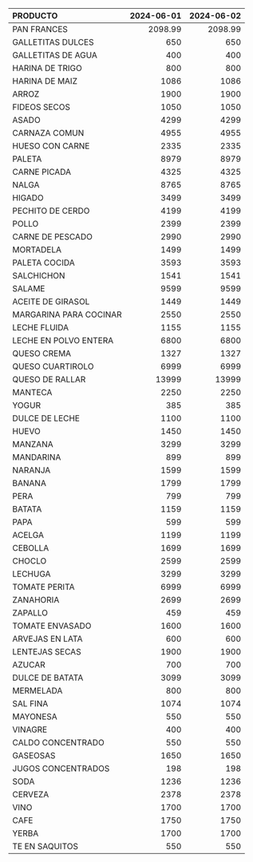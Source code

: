 | PRODUCTO               |   2024-06-01 |   2024-06-02 |
|:-----------------------|-------------:|-------------:|
| PAN FRANCES            |      2098.99 |      2098.99 |
| GALLETITAS DULCES      |       650    |       650    |
| GALLETITAS DE AGUA     |       400    |       400    |
| HARINA DE TRIGO        |       800    |       800    |
| HARINA DE MAIZ         |      1086    |      1086    |
| ARROZ                  |      1900    |      1900    |
| FIDEOS SECOS           |      1050    |      1050    |
| ASADO                  |      4299    |      4299    |
| CARNAZA COMUN          |      4955    |      4955    |
| HUESO CON CARNE        |      2335    |      2335    |
| PALETA                 |      8979    |      8979    |
| CARNE PICADA           |      4325    |      4325    |
| NALGA                  |      8765    |      8765    |
| HIGADO                 |      3499    |      3499    |
| PECHITO DE CERDO       |      4199    |      4199    |
| POLLO                  |      2399    |      2399    |
| CARNE DE PESCADO       |      2990    |      2990    |
| MORTADELA              |      1499    |      1499    |
| PALETA COCIDA          |      3593    |      3593    |
| SALCHICHON             |      1541    |      1541    |
| SALAME                 |      9599    |      9599    |
| ACEITE DE GIRASOL      |      1449    |      1449    |
| MARGARINA PARA COCINAR |      2550    |      2550    |
| LECHE FLUIDA           |      1155    |      1155    |
| LECHE EN POLVO ENTERA  |      6800    |      6800    |
| QUESO CREMA            |      1327    |      1327    |
| QUESO CUARTIROLO       |      6999    |      6999    |
| QUESO DE RALLAR        |     13999    |     13999    |
| MANTECA                |      2250    |      2250    |
| YOGUR                  |       385    |       385    |
| DULCE DE LECHE         |      1100    |      1100    |
| HUEVO                  |      1450    |      1450    |
| MANZANA                |      3299    |      3299    |
| MANDARINA              |       899    |       899    |
| NARANJA                |      1599    |      1599    |
| BANANA                 |      1799    |      1799    |
| PERA                   |       799    |       799    |
| BATATA                 |      1159    |      1159    |
| PAPA                   |       599    |       599    |
| ACELGA                 |      1199    |      1199    |
| CEBOLLA                |      1699    |      1699    |
| CHOCLO                 |      2599    |      2599    |
| LECHUGA                |      3299    |      3299    |
| TOMATE PERITA          |      6999    |      6999    |
| ZANAHORIA              |      2699    |      2699    |
| ZAPALLO                |       459    |       459    |
| TOMATE ENVASADO        |      1600    |      1600    |
| ARVEJAS EN LATA        |       600    |       600    |
| LENTEJAS SECAS         |      1900    |      1900    |
| AZUCAR                 |       700    |       700    |
| DULCE DE BATATA        |      3099    |      3099    |
| MERMELADA              |       800    |       800    |
| SAL FINA               |      1074    |      1074    |
| MAYONESA               |       550    |       550    |
| VINAGRE                |       400    |       400    |
| CALDO CONCENTRADO      |       550    |       550    |
| GASEOSAS               |      1650    |      1650    |
| JUGOS CONCENTRADOS     |       198    |       198    |
| SODA                   |      1236    |      1236    |
| CERVEZA                |      2378    |      2378    |
| VINO                   |      1700    |      1700    |
| CAFE                   |      1750    |      1750    |
| YERBA                  |      1700    |      1700    |
| TE EN SAQUITOS         |       550    |       550    |